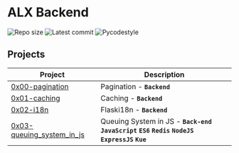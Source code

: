 # ALX Backend

![Repo size](https://img.shields.io/github/repo-size/gbabohernest/alx-backend)
![Latest commit](https://img.shields.io/github/last-commit/gbabohernest/alx-backend/master?style=round-square)
![Pycodestyle](https://img.shields.io/badge/Pycodestyle-style%20guide-purple?style=round-square)


## Projects

| Project                              | Description                |
|--------------------------------------|----------------------------|
| [0x00-pagination](./0x00-pagination) | Pagination - **`Backend`** |
| [0x01-caching](./0x01-caching)       | Caching - **`Backend`**    |
| [0x02-i18n](./0x02-i18n/)            | Flaski18n - **`Backend`**  |
| [0x03-queuing_system_in_js](./0x03-queuing_system_in_js) | Queuing System in JS - **`Back-end`** **`JavaScript`** **`ES6`** **`Redis`** **`NodeJS`** **`ExpressJS`** **`Kue`** |
